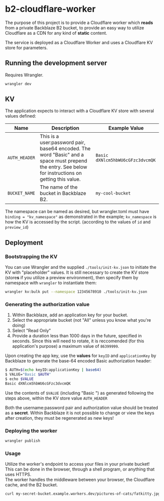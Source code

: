 # b2-cloudflare-worker

The purpose of this project is to provide a Cloudflare worker which **reads** from a private Backblaze B2 bucket, to provide an easy way to utilize Cloudflare as a CDN for any kind of **static** content.

The service is deployed as a Cloudflare Worker and uses a Cloudflare KV store for parameters.

## Running the development server

Requires Wrangler.

```bash
wrangler dev
```

## KV

The application expects to interact with a Cloudflare KV store with several values defined:

| Name          | Description                                                                                                                                          | Example Value                    |
| ------------- | ---------------------------------------------------------------------------------------------------------------------------------------------------- | -------------------------------- |
| `AUTH_HEADER` | This is a user:password pair, base64 encoded. The word "Basic" and a space must prepend the entry. See below for instructions on getting this value. | `Basic dXNlcm5hbWU6cGFzc3dvcmQK` |
| `BUCKET_NAME` | The name of the bucket in Backblaze B2.                                                                                                              | `my-cool-bucket`                 |

The namespace can be named as desired, but wrangler.toml must have `binding = "kv_namespace"` as demonstrated in the example; `kv_namespace` is how the KV is accessed by the script. (according to the values of `id` and `preview_id`)

## Deployment

### Bootstrapping the KV

You can use Wrangler and the supplied `./tools/init-kv.json` to initiate the KV with "placeholder" values. It is still necessary to create the KV store (store**s** if you utilize a preview environment), then specify them by namespace with `wrangler` to instantiate them:

```bash
wrangler kv:bulk put --namespace 12345678910 ./tools/init-kv.json
```

### Generating the authorization value

1. Within Backblaze, add an application key for your bucket.
2. Select the appropriate bucket (not "All" unless you know what you're doing)
3. Select "Read Only"
4. Provide a duration less than 1000 days in the future, specified in seconds. Since this will need to rotate, it is reccomended (for this application's purpose) a maximum value of `86399999`.

Upon creating the app key, use the **values** for `keyID` and `applicationKey` by Backblaze to generate the base-64 encoded Basic authorization header:

```bash
$ AUTH=$(echo keyID:applicationKey | base64)
$ VALUE="Basic $AUTH"
$ echo $VALUE
Basic dXNlcm5hbWU6cGFzc3dvcmQK
```

Use the contents of `$VALUE` (including "Basic ") as generated following the steps above, within the KV store value `AUTH_HEADER`

Both the username:password pair and authorization value should be treated as a **secret**. Within Backblaze it is not possible to change or view the keys after creation, they must be regenerated as new keys!

### Deploying the worker

```bash
wrangler publish
```

### Usage

Utilize the worker's endpoint to access your files in your private bucket!
This can be done in the browser, through a shell program, or anything that uses HTTPS.  
The worker handles the middleware between your browser, the Cloudflare cache, and the B2 bucket.

```bash
curl my-secret-bucket.example.workers.dev/pictures-of-cats/fatkitty.jpg
```
